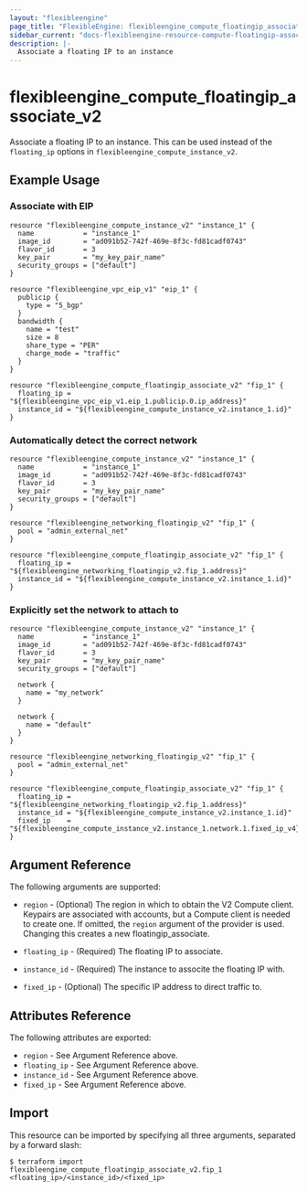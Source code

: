 ```yaml
---
layout: "flexibleengine"
page_title: "FlexibleEngine: flexibleengine_compute_floatingip_associate_v2"
sidebar_current: "docs-flexibleengine-resource-compute-floatingip-associate-v2"
description: |-
  Associate a floating IP to an instance
---
```


# flexibleengine\_compute\_floatingip_associate_v2

Associate a floating IP to an instance. This can be used instead of the
`floating_ip` options in `flexibleengine_compute_instance_v2`.

## Example Usage

### Associate with EIP

```hcl
resource "flexibleengine_compute_instance_v2" "instance_1" {
  name            = "instance_1"
  image_id        = "ad091b52-742f-469e-8f3c-fd81cadf0743"
  flavor_id       = 3
  key_pair        = "my_key_pair_name"
  security_groups = ["default"]
}

resource "flexibleengine_vpc_eip_v1" "eip_1" {
  publicip {
    type = "5_bgp"
  }
  bandwidth {
    name = "test"
    size = 8
    share_type = "PER"
    charge_mode = "traffic"
  }
}

resource "flexibleengine_compute_floatingip_associate_v2" "fip_1" {
  floating_ip = "${flexibleengine_vpc_eip_v1.eip_1.publicip.0.ip_address}"
  instance_id = "${flexibleengine_compute_instance_v2.instance_1.id}"
}
```

### Automatically detect the correct network

```hcl
resource "flexibleengine_compute_instance_v2" "instance_1" {
  name            = "instance_1"
  image_id        = "ad091b52-742f-469e-8f3c-fd81cadf0743"
  flavor_id       = 3
  key_pair        = "my_key_pair_name"
  security_groups = ["default"]
}

resource "flexibleengine_networking_floatingip_v2" "fip_1" {
  pool = "admin_external_net"
}

resource "flexibleengine_compute_floatingip_associate_v2" "fip_1" {
  floating_ip = "${flexibleengine_networking_floatingip_v2.fip_1.address}"
  instance_id = "${flexibleengine_compute_instance_v2.instance_1.id}"
}
```

### Explicitly set the network to attach to

```hcl
resource "flexibleengine_compute_instance_v2" "instance_1" {
  name            = "instance_1"
  image_id        = "ad091b52-742f-469e-8f3c-fd81cadf0743"
  flavor_id       = 3
  key_pair        = "my_key_pair_name"
  security_groups = ["default"]

  network {
    name = "my_network"
  }

  network {
    name = "default"
  }
}

resource "flexibleengine_networking_floatingip_v2" "fip_1" {
  pool = "admin_external_net"
}

resource "flexibleengine_compute_floatingip_associate_v2" "fip_1" {
  floating_ip = "${flexibleengine_networking_floatingip_v2.fip_1.address}"
  instance_id = "${flexibleengine_compute_instance_v2.instance_1.id}"
  fixed_ip    = "${flexibleengine_compute_instance_v2.instance_1.network.1.fixed_ip_v4}"
}
```

## Argument Reference

The following arguments are supported:

* `region` - (Optional) The region in which to obtain the V2 Compute client.
    Keypairs are associated with accounts, but a Compute client is needed to
    create one. If omitted, the `region` argument of the provider is used.
    Changing this creates a new floatingip_associate.

* `floating_ip` - (Required) The floating IP to associate.

* `instance_id` - (Required) The instance to associte the floating IP with.

* `fixed_ip` - (Optional) The specific IP address to direct traffic to.

## Attributes Reference

The following attributes are exported:

* `region` - See Argument Reference above.
* `floating_ip` - See Argument Reference above.
* `instance_id` - See Argument Reference above.
* `fixed_ip` - See Argument Reference above.

## Import

This resource can be imported by specifying all three arguments, separated
by a forward slash:

```
$ terraform import flexibleengine_compute_floatingip_associate_v2.fip_1 <floating_ip>/<instance_id>/<fixed_ip>
```
